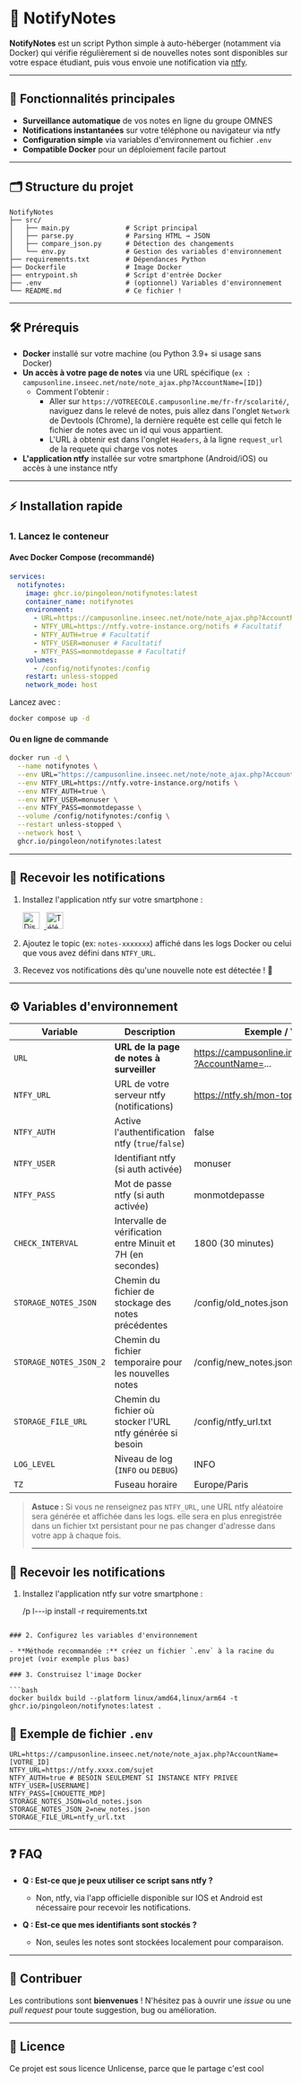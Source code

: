# 📢 NotifyNotes

**NotifyNotes** est un script Python simple à auto-héberger (notamment via Docker) qui vérifie régulièrement si de nouvelles notes sont disponibles sur votre espace étudiant, puis vous envoie une notification via [ntfy](https://ntfy.sh/).

---

## 🚀 Fonctionnalités principales

- **Surveillance automatique** de vos notes en ligne du groupe OMNES
- **Notifications instantanées** sur votre téléphone ou navigateur via ntfy
- **Configuration simple** via variables d'environnement ou fichier `.env`
- **Compatible Docker** pour un déploiement facile partout

---

## 🗂️ Structure du projet

```
NotifyNotes
├── src/
│   ├── main.py              # Script principal
│   ├── parse.py             # Parsing HTML → JSON
│   ├── compare_json.py      # Détection des changements
│   └── env.py               # Gestion des variables d'environnement
├── requirements.txt         # Dépendances Python
├── Dockerfile               # Image Docker
├── entrypoint.sh            # Script d'entrée Docker
├── .env                     # (optionnel) Variables d'environnement
└── README.md                # Ce fichier !
```

---

## 🛠️ Prérequis

- **Docker** installé sur votre machine (ou Python 3.9+ si usage sans Docker)
- **Un accès à votre page de notes** via une URL spécifique (`ex : campusonline.inseec.net/note/note_ajax.php?AccountName=[ID]`)
  - Comment l'obtenir :
    - Aller sur `https://VOTREECOLE.campusonline.me/fr-fr/scolarité/`, naviguez dans le relevé de notes, puis allez dans l'onglet `Network` de Devtools (Chrome), la dernière requête est celle qui fetch le fichier de notes avec un id qui vous appartient.
    - L'URL à obtenir est dans l'onglet `Headers`, à la ligne `request_url` de la requete qui charge vos notes
- **L'application ntfy** installée sur votre smartphone (Android/iOS) ou accès à une instance ntfy

---

## ⚡ Installation rapide

### 1. Lancez le conteneur

#### Avec Docker Compose (recommandé)

```yaml
services:
  notifynotes:
    image: ghcr.io/pingoleon/notifynotes:latest
    container_name: notifynotes
    environment:
      - URL=https://campusonline.inseec.net/note/note_ajax.php?AccountName=VOTRE_ID #REQUIS
      - NTFY_URL=https://ntfy.votre-instance.org/notifs # Facultatif
      - NTFY_AUTH=true # Facultatif
      - NTFY_USER=monuser # Facultatif
      - NTFY_PASS=monmotdepasse # Facultatif
    volumes:
      - /config/notifynotes:/config
    restart: unless-stopped
    network_mode: host
```

Lancez avec :

```bash
docker compose up -d
```

#### Ou en ligne de commande

```bash
docker run -d \
  --name notifynotes \
  --env URL="https://campusonline.inseec.net/note/note_ajax.php?AccountName=VOTRE_ID" \
  --env NTFY_URL=https://ntfy.votre-instance.org/notifs \
  --env NTFY_AUTH=true \
  --env NTFY_USER=monuser \
  --env NTFY_PASS=monmotdepasse \
  --volume /config/notifynotes:/config \
  --restart unless-stopped \
  --network host \
  ghcr.io/pingoleon/notifynotes:latest
```
---
 ## 📲 Recevoir les notifications

1. Installez l'application ntfy sur votre smartphone :

   <a href="https://play.google.com/store/apps/details?id=io.heckel.ntfy">
     <img src="https://play.google.com/intl/en_us/badges/static/images/badges/fr_badge_web_generic.png" alt="Disponible sur Google Play" height="30" style="margin-right:8px;"/>
   </a>
   <a href="https://apps.apple.com/us/app/ntfy/id1625396347">
     <img src="https://developer.apple.com/assets/elements/badges/download-on-the-app-store.svg" alt="Télécharger sur l'App Store" height="30"/>
   </a>
2. Ajoutez le topic (ex: `notes-xxxxxxx`) affiché dans les logs Docker ou celui que vous avez défini dans `NTFY_URL`.
3. Recevez vos notifications dès qu'une nouvelle note est détectée ! 🎉
---    

## ⚙️ Variables d'environnement

| Variable                 | Description              | Exemple / Valeur par défaut                                       | Obligatoire |
| ------------------------ | ------------------------------------------------------------- | ------------------------------------------------------------------ | ----------- |
| `URL`                  | **URL de la page de notes à surveiller**               | https://campusonline.inseec.net/note/note_ajax.php?AccountName=... | ✅ Oui      |
| `NTFY_URL`             | URL de votre serveur ntfy (notifications)                     | https://ntfy.sh/mon-topic                                          | Non         |
| `NTFY_AUTH`            | Active l'authentification ntfy (`true`/`false`)           | false                                                              | Non         |
| `NTFY_USER`            | Identifiant ntfy (si auth activée)                           | monuser                                                            | Non         |
| `NTFY_PASS`            | Mot de passe ntfy (si auth activée)                          | monmotdepasse                                                      | Non         |
| `CHECK_INTERVAL`       | Intervalle de vérification entre Minuit et 7H (en secondes)  | 1800 (30 minutes)                                                  | Non         |
| `STORAGE_NOTES_JSON`   | Chemin du fichier de stockage des notes précédentes         | /config/old_notes.json                                             | Non         |
| `STORAGE_NOTES_JSON_2` | Chemin du fichier temporaire pour les nouvelles notes         | /config/new_notes.json                                             | Non         |
| `STORAGE_FILE_URL`     | Chemin du fichier où stocker l'URL ntfy générée si besoin | /config/ntfy_url.txt                                               | Non         |
| `LOG_LEVEL`            | Niveau de log (`INFO` ou `DEBUG`)                         | INFO                                                               | Non         |
| `TZ`                   | Fuseau horaire                                                | Europe/Paris                                                       | Non         |

> **Astuce :** Si vous ne renseignez pas `NTFY_URL`, une URL ntfy aléatoire sera générée et affichée dans les logs. elle sera en plus enregistrée dans un fichier txt persistant pour ne pas changer d'adresse dans votre app à chaque fois.
>
> ---
>
>

## 📲 Recevoir les notifications

1. Installez l'application ntfy sur votre smartphone :

   /p
l---ip install -r requirements.txt
```

### 2. Configurez les variables d'environnement

- **Méthode recommandée :** créez un fichier `.env` à la racine du projet (voir exemple plus bas)

### 3. Construisez l'image Docker

```bash
docker buildx build --platform linux/amd64,linux/arm64 -t ghcr.io/pingoleon/notifynotes:latest .
```

## 📝 Exemple de fichier `.env`

```
URL=https://campusonline.inseec.net/note/note_ajax.php?AccountName=[VOTRE_ID]
NTFY_URL=https://ntfy.xxxx.com/sujet
NTFY_AUTH=true # BESOIN SEULEMENT SI INSTANCE NTFY PRIVEE
NTFY_USER=[USERNAME]
NTFY_PASS=[CHOUETTE_MDP]
STORAGE_NOTES_JSON=old_notes.json
STORAGE_NOTES_JSON_2=new_notes.json
STORAGE_FILE_URL=ntfy_url.txt
```

---

## ❓ FAQ

- **Q : Est-ce que je peux utiliser ce script sans ntfy ?**

  - Non, ntfy, via l'app officielle disponible sur IOS et Android est nécessaire pour recevoir les notifications.
- **Q : Est-ce que mes identifiants sont stockés ?**

  - Non, seules les notes sont stockées localement pour comparaison.

---

## 🤝 Contribuer

Les contributions sont **bienvenues** !
N'hésitez pas à ouvrir une *issue* ou une *pull request* pour toute suggestion, bug ou amélioration.

---

## 📝 Licence

Ce projet est sous licence Unlicense, parce que le partage c'est cool
